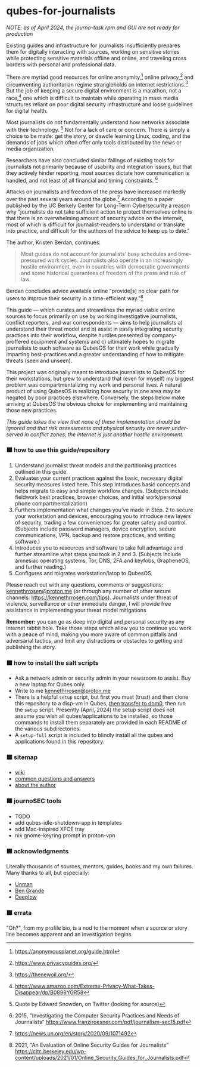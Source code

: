 qubes-for-journalists
=========================

*NOTE: as of April 2024, the journo-task rpm and GUI are not ready for production*

Existing guides and infrastructure for journalists insufficiently prepares them for digitally interacting with sources, working on sensitive stories while protecting sensitive materials offline and online, and traveling cross borders with personal and professional data.

There are myriad good resources for online anonymity,[^1] online privacy,[^2] and circumventing authoritarian regime strangleholds on internet restrictions.[^3] But the job of keeping a secure digital environment is a marathon, not a race,[^4] one which is difficult to maintain while operating in mass media structures reliant on poor digital security infrastructure and loose guidelines for digital health.

Most journalists do not fundamentally understand how networks associate with their technology. [^5] Not for a lack of care or concern. There is simply a choice to be made: get the story, or dawdle learning Linux, coding, and the demands of jobs which often offer only tools distributed by the news or media organization.

Researchers have also concluded similar failings of existing tools for journalists not primarily because of usability and integration issues, but that they actively hinder reporting, most sources dictate how communication is handled, and not least of all financial and timing constraints. [^6]

Attacks on journalists and freedom of the press have increased markedly over the past several
years around the globe.[^7] According to a paper published by the UC Berkely Center for Long-Term Cybersecurity a reason why "journalists do not take sufficient action to protect themselves online is that there is an overwhelming amount of security advice on the internet, most of which is difficult for journalist-readers to understand or translate into practice, and difficult for the authors of the advice to keep up to date." 

The author, Kristen Berdan, continues:

>Most guides do not account for journalists’ busy schedules and time-pressured work cycles. Journalists also operate in an increasingly hostile environment, even in countries with democratic governments and some historical guarantees of freedom of the press and rule of law.

Berdan concludes advice available online "provide[s] no clear path for users to improve their security in a time-efficient way."[^8]

This guide &mdash; which curates and streamlines the myriad viable online sources to focus primarily on use by working investigative journalists, conflict reporters, and war correspondents &mdash; aims to help journalists a) understand their threat model and b) assist in easily integrating security practices into their workflow, despite hurdles presented by company-proffered equipment and systems and c) ultimately hopes to migrate journalists to such software as QubesOS for their work while gradually imparting best-practices and a greater understanding of how to mitigate threats (seen and unseen).

This project was originally meant to introduce journalists to QubesOS for their workstations, but grew to understand that (even for myself) my biggest problem was compartmentalizing my work and personal lives. A natural product of using QubesOS is realizing how security in one area may be negated by poor practices elsewhere. Conversely, the steps below make arriving at QubesOS the obvious choice for implementing and maintaining those new practices.

*This guide takes the view that none of these implementation should be ignored and that risk assessments and physical security are never under-served in conflict zones; the internet is just another hostile environment.*

### 🟧 how to use this guide/repository
1. Understand journalist threat models and the partitioning practices outlined in this guide.
2. Evaluates your current practices against the basic, necessary digital security measures listed here. This step introduces basic concepts and helps migrate to easy and simple workflow changes. (Subjects include fieldwork best practices, browser choices, and initial work/personal phone compartmentalization)
3. Furthers implementation what changes you've made in Step. 2 to secure your workstation and devices, encouraging you to introduce new layers of security, trading a few conveniences for greater safety and control. (Subjects include password managers, device encryption, secure communications, VPN, backup and restore practices, and writing software.)
4. Introduces you to resources and software to take full advantage and further streamline what steps you took in 2 and 3. (Subjects include amnesiac operating systems, Tor, DNS, 2FA and keyfobs, GrapheneOS, and further reading.)
5. Configures and migrates workstation/latop to QubesOS.

Please reach out with any questions, comments or suggestions: kennethrrosen@proton.me (or through any number of other secure channels: https://kennethrrosen.com/tips). Journalists under threat of violence, surveillance or other immediate danger, I will provide free assistance in implementing your threat model mitigations

<b>Remember:</b> you can go as deep into digital and personal security as any internet rabbit hole. Take those steps which allow you to continue you work with a peace of mind, making you more aware of common pitfalls and adversarial tactics, and limit any distractions or obstacles to getting and publishing the story.

### 🟧 how to install the salt scripts
 - Ask a network admin or security admin in your newsroom to assist. Buy a new laptop for Qubes only.
 - Write to me kennethrrosen@proton.me
 - There is a helpful `setup` script, but first you must (trust) and then clone this repository to a disp-vm in Qubes, [then transfer to dom0](https://www.qubes-os.org/doc/how-to-copy-from-dom0/#copying-to-dom0), then run the `setup` script. Presently (April, 2024) the setup script does not assume you wish all qubes/applications to be installed, so those commands to install them separately are provided in each README of the various subdirectories.
 - A `setup-full` script is included to blindly install all the qubes and applications found in this repository. 

### 🟧 sitemap
 - [wiki](https://github.com/kennethrrosen/journoSEC/wiki)
 - [common questions and answers](TKTK)
 - [about the author](https://www.kennethrrosen.com/)
 
### 🟧 journoSEC tools
 - TODO
 - add qubes-idle-shutdown-app in templates
 - add Mac-inspired XFCE tray
 - nix gnome-keyring prompt in proton-vpn

### 🟧 acknowledgments
Literally thousands of sources, mentors, guides, books and my own failures. Many thanks to all, but especially:

 - [Unman](https://github.com/unman/)
 - [Ben Grande](https://github.com/ben-grande/qusal)
 - [Deeplow](https://github.com/deeplow/)

### 🟧 errata
"Oh?", from my profile bio, is a nod to the moment when a source or story line becomes apparent and an investigation begins.

[^1]: https://anonymousplanet.org/guide.html
[^2]: https://www.privacyguides.org/
[^3]: https://thenewoil.org/
[^4]: https://www.amazon.com/Extreme-Privacy-What-Takes-Disappear/dp/B0898YGR58
[^5]: Quote by Edward Snowden, on Twitter (looking for source)
[^6]: 2015, "Investigating the Computer Security Practices and Needs of Journalists" https://www.franziroesner.com/pdf/journalism-sec15.pdf
[^7]: https://news.un.org/en/story/2020/09/1071492 
[^8]: 2021, "An Evaluation of Online Security Guides for Journalists" https://cltc.berkeley.edu/wp-content/uploads/2021/01/Online_Security_Guides_for_Journalists.pdf
